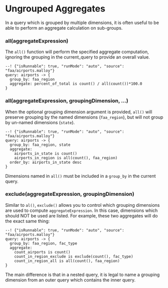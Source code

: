 # Ungrouped Aggregates

In a query which is grouped by multiple dimensions, it is often useful to be able to perform an aggregate calculation on sub-groups.

### **all(aggregateExpression)**

The `all()` function will perform the specified aggregate computation, ignoring the grouping in the
current_query to provide an overall value.

```malloy
--! {"isRunnable": true, "runMode": "auto", "source": "faa/airports.malloy"}
query: airports -> {
  group_by: faa_region
  aggregate: percent_of_total is count() / all(count())*100.0
}
```

### **all(aggregateExpression, groupingDimension, ...)**

When the optional grouping dimension argument is provided, `all()` will preserve grouping by the named dimensions (`faa_region`), but will not group by un-named dimensions (`state`).

```malloy
--! {"isRunnable": true, "runMode": "auto", "source": "faa/airports.malloy"}
query: airports -> {
  group_by: faa_region, state
  aggregate:
    airports_in_state is count()
    airports_in_region is all(count(), faa_region)
  order_by: airports_in_state desc
}
```

Dimensions named in `all()` must be included in a `group_by` in the current query.

### **exclude(aggregateExpression, groupingDimension)**

Similar to `al()`,  `exclude()` allows you to control which grouping dimensions are
used to compute `aggregateExpression`. In this case, dimensions which should NOT be used are listed. For example, these two aggregates will do the exact same thing:

```malloy
--! {"isRunnable": true, "runMode": "auto", "source": "faa/airports.malloy"}
query: airports -> {
  group_by: faa_region, fac_type
  aggregate:
    count_airports is count()
    count_in_region_exclude is exclude(count(), fac_type)
    count_in_region_all is all(count(), faa_region)
}
```

The main difference is that in a nested query, it is legal to name a grouping dimension from an outer query which contains the inner query.
